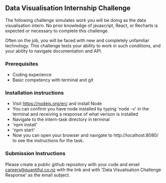 ## Data Visualisation Internship Challenge
The following challenge simulates work you will be doing as the data visualisation intern. No prior knowledge of javascript, React, or Recharts is expected or necessary to complete this challenge.

Often on the job, you will be faced with new and completely unfamiliar technology. This challenge tests your ability to work in such conditions, and your ability to navigate documentation and API.

### Prerequisites
- Coding experience
- Basic competency with terminal and git


### Installation instructions
- Visit https://nodejs.org/en/ and install Node 
- You can confirm you have node installed by typing 'node -v' in the terminal and receiving a response of what verison is installed
- Navigate to the intern-task directory in terminal 
- 'npm install'
- 'npm start'
- Now you can open your browser and navigate to http://localhost:8080/ to see the instructions for the task.

### Submission Instructions

Please create a public github repository with your code and email careers@quantiful.co.nz with the link and with 'Data Visualisation Challenge Response' as the email subject.